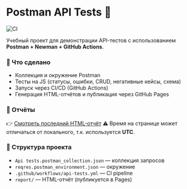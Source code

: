 # Postman API Tests 🚀

![CI](https://github.com/niiksolo/postman-api-tests/actions/workflows/api-tests.yml/badge.svg)

Учебный проект для демонстрации API-тестов с использованием **Postman + Newman + GitHub Actions**.

### 🔑 Что сделано
- Коллекция и окружение Postman  
- Тесты на JS (статусы, ошибки, CRUD, негативные кейсы, схема)  
- Запуск через CI/CD (GitHub Actions)  
- Генерация HTML-отчётов и публикация через GitHub Pages  

### 🔗 Отчёты
👉 [Смотреть последний HTML-отчёт](https://niiksolo.github.io/postman-api-tests/)
⚠️ Время на странице может отличаться от локального, т.к. используется **UTC**.

### 📂 Структура проекта
- `Api tests.postman_collection.json` — коллекция запросов  
- `reqres.postman_environment.json` — окружение  
- `.github/workflows/api-tests.yml` — CI pipeline  
- `report/` — HTML-отчёт (публикуется в Pages)